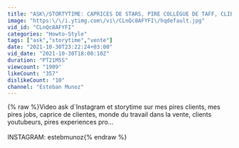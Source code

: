 ```yaml
---
title: "ASK\/STORTYTIME: CAPRICES DE STARS, PIRE COLLÈGUE DE TAFF, CLIENTS RELOUS , DRAMA JOB..."
image: "https:\/\/i.ytimg.com\/vi\/CLnQc8AFYFI\/hqdefault.jpg"
vid_id: "CLnQc8AFYFI"
categories: "Howto-Style"
tags: ["ask","storytime","vente"]
date: "2021-10-30T23:22:24+03:00"
vid_date: "2021-10-30T18:00:10Z"
duration: "PT21M5S"
viewcount: "1909"
likeCount: "357"
dislikeCount: "10"
channel: "Esteban Munoz"
---
```

{% raw %}Video ask d´Instagram et storytime sur mes pires clients, mes pires jobs, caprice de clientes, monde du travail dans la vente, clients youtubeurs, pires experiences pro...<br /><br />INSTAGRAM: estebmunoz{% endraw %}

